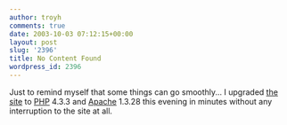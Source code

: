 ```yaml
---
author: troyh
comments: true
date: 2003-10-03 07:12:15+00:00
layout: post
slug: '2396'
title: No Content Found
wordpress_id: 2396
---
```


Just to remind myself that some things can go smoothly... I upgraded [the site](http://recipezaar.com) to [PHP](http://php.net) 4.3.3 and [Apache](http://httpd.apache.org) 1.3.28 this evening in minutes without any interruption to the site at all.
